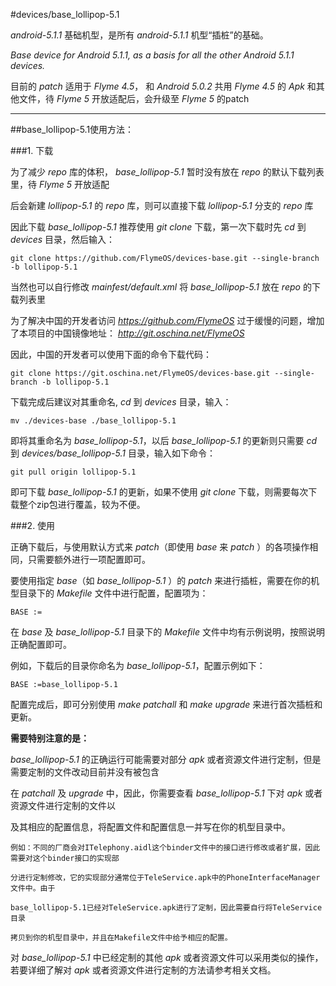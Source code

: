 #devices/base_lollipop-5.1

*android-5.1.1* 基础机型，是所有 *android-5.1.1* 机型“插桩”的基础。

*Base device for Android 5.1.1, as a basis for all the other Android 5.1.1 devices.*

目前的 *patch* 适用于 *Flyme 4.5*， 和 *Android 5.0.2* 共用 *Flyme 4.5* 的 *Apk* 和其他文件，待 *Flyme 5* 开放适配后，会升级至 *Flyme 5* 的patch

********

##base_lollipop-5.1使用方法：

###1.	下载

为了减少 *repo* 库的体积， *base_lollipop-5.1* 暂时没有放在 *repo* 的默认下载列表里，待 *Flyme 5* 开放适配

后会新建 *lollipop-5.1* 的 *repo* 库，则可以直接下载 *lollipop-5.1* 分支的 *repo* 库

因此下载 *base_lollipop-5.1* 推荐使用 *git clone* 下载，第一次下载时先 *cd* 到 *devices* 目录，然后输入：

	git clone https://github.com/FlymeOS/devices-base.git --single-branch -b lollipop-5.1

当然也可以自行修改 *mainfest/default.xml* 将 *base_lollipop-5.1* 放在 *repo* 的下载列表里

为了解决中国的开发者访问 *<https://github.com/FlymeOS>* 过于缓慢的问题，增加了本项目的中国镜像地址： *<http://git.oschina.net/FlymeOS>*

因此，中国的开发者可以使用下面的命令下载代码：

	git clone https://git.oschina.net/FlymeOS/devices-base.git --single-branch -b lollipop-5.1

下载完成后建议对其重命名,  *cd* 到 *devices* 目录，输入：

	mv ./devices-base ./base_lollipop-5.1

即将其重命名为 *base_lollipop-5.1*，以后 *base_lollipop-5.1* 的更新则只需要 *cd* 到 *devices/base_lollipop-5.1* 目录，输入如下命令：

	git pull origin lollipop-5.1

即可下载 *base_lollipop-5.1* 的更新，如果不使用 *git clone* 下载，则需要每次下载整个zip包进行覆盖，较为不便。

###2.	使用

正确下载后，与使用默认方式来 *patch*（即使用 *base* 来 *patch* ）的各项操作相同，只需要额外进行一项配置即可。

要使用指定 *base*（如 *base_lollipop-5.1* ）的 *patch* 来进行插桩，需要在你的机型目录下的 *Makefile* 文件中进行配置，配置项为：

	BASE :=

在 *base* 及 *base_lollipop-5.1* 目录下的 *Makefile* 文件中均有示例说明，按照说明正确配置即可。

例如，下载后的目录你命名为 *base_lollipop-5.1*，配置示例如下：

	BASE :=base_lollipop-5.1

配置完成后，即可分别使用 *make patchall* 和 *make upgrade* 来进行首次插桩和更新。

**需要特别注意的是：**

*base_lollipop-5.1* 的正确运行可能需要对部分 *apk* 或者资源文件进行定制，但是需要定制的文件改动目前并没有被包含

在 *patchall* 及 *upgrade* 中，因此，你需要查看 *base_lollipop-5.1* 下对 *apk* 或者资源文件进行定制的文件以

及其相应的配置信息，将配置文件和配置信息一并写在你的机型目录中。

	例如：不同的厂商会对ITelephony.aidl这个binder文件中的接口进行修改或者扩展，因此需要对这个binder接口的实现部

    分进行定制修改，它的实现部分通常位于TeleService.apk中的PhoneInterfaceManager文件中。由于

    base_lollipop-5.1已经对TeleService.apk进行了定制，因此需要自行将TeleService目录

    拷贝到你的机型目录中，并且在Makefile文件中给予相应的配置。

对 *base_lollipop-5.1* 中已经定制的其他 *apk* 或者资源文件可以采用类似的操作，若要详细了解对 *apk* 或者资源文件进行定制的方法请参考相关文档。